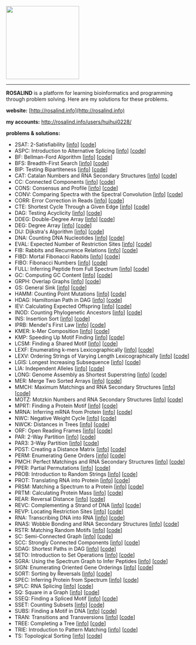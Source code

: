 <img src="http://rosalind.info/static/img/logo.png?v=1560257990" width="200">

***

**ROSALIND** is a platform for learning bioinformatics and programming through problem solving. Here are my solutions for these problems.

**website:** [http://rosalind.info](http://rosalind.info)

**my accounts:** http://rosalind.info/users/huihui0228/

**problems & solutions:**

* 2SAT: 2-Satisfiability [[info](http://rosalind.info/problems/2sat/)] [[code](https://github.com/zonghui0228/Rosalind-Solutions/blob/master/code/rosalind_2sat.py)]
* ASPC: Introduction to Alternative Splicing [[info](http://rosalind.info/problems/aspc/)] [[code](https://github.com/zonghui0228/Rosalind-Solutions/blob/master/code/rosalind_aspc.py)]
* BF: Bellman-Ford Algorithm [[info](http://rosalind.info/problems/bf/)] [[code](https://github.com/zonghui0228/Rosalind-Solutions/blob/master/code/rosalind_bf.py)]
* BFS: Breadth-First Search [[info](http://rosalind.info/problems/bfs/)] [[code](https://github.com/zonghui0228/Rosalind-Solutions/blob/master/code/rosalind_bfs.py)]
* BIP: Testing Bipartiteness [[info](http://rosalind.info/problems/bip/)] [[code](https://github.com/zonghui0228/Rosalind-Solutions/blob/master/code/rosalind_bip.py)]
* CAT: Catalan Numbers and RNA Secondary Structures [[info](http://rosalind.info/problems/cat/)] [[code](https://github.com/zonghui0228/Rosalind-Solutions/blob/master/code/rosalind_cat.py)]
* CC: Connected Components [[info](http://rosalind.info/problems/cc/)] [[code](https://github.com/zonghui0228/Rosalind-Solutions/blob/master/code/rosalind_cc.py)]
* CONS: Consensus and Profile [[info](http://rosalind.info/problems/cons/)] [[code](https://github.com/zonghui0228/Rosalind-Solutions/blob/master/code/rosalind_cons.py)]
* CONV: Comparing Spectra with the Spectral Convolution [[info](http://rosalind.info/problems/conv/)] [[code](https://github.com/zonghui0228/Rosalind-Solutions/blob/master/code/rosalind_conv.py)]
* CORR: Error Correction in Reads [[info](http://rosalind.info/problems/corr/)] [[code](https://github.com/zonghui0228/Rosalind-Solutions/blob/master/code/rosalind_corr.py)]
* CTE: Shortest Cycle Through a Given Edge [[info](http://rosalind.info/problems/cte/)] [[code](https://github.com/zonghui0228/Rosalind-Solutions/blob/master/code/rosalind_cte.py)]
* DAG: Testing Acyclicity [[info](http://rosalind.info/problems/dag/)] [[code](https://github.com/zonghui0228/Rosalind-Solutions/blob/master/code/rosalind_dag.py)]
* DDEG: Double-Degree Array [[info](http://rosalind.info/problems/ddeg/)] [[code](https://github.com/zonghui0228/Rosalind-Solutions/blob/master/code/rosalind_ddeg.py)]
* DEG: Degree Array [[info](http://rosalind.info/problems/deg/)] [[code](https://github.com/zonghui0228/Rosalind-Solutions/blob/master/code/rosalind_deg.py)]
* DIJ: Dijkstra's Algorithm [[info](http://rosalind.info/problems/dij/)] [[code](https://github.com/zonghui0228/Rosalind-Solutions/blob/master/code/rosalind_dij.py)]
* DNA: Counting DNA Nucleotides [[info](http://rosalind.info/problems/dna/)] [[code](https://github.com/zonghui0228/Rosalind-Solutions/blob/master/code/rosalind_dna.py)]
* EVAL: Expected Number of Restriction Sites [[info](http://rosalind.info/problems/eval/)] [[code](https://github.com/zonghui0228/Rosalind-Solutions/blob/master/code/rosalind_eval.py)]
* FIB: Rabbits and Recurrence Relations [[info](http://rosalind.info/problems/fib/)] [[code](https://github.com/zonghui0228/Rosalind-Solutions/blob/master/code/rosalind_fib.py)]
* FIBD: Mortal Fibonacci Rabbits [[info](http://rosalind.info/problems/fibd/)] [[code](https://github.com/zonghui0228/Rosalind-Solutions/blob/master/code/rosalind_fibd.py)]
* FIBO: Fibonacci Numbers [[info](http://rosalind.info/problems/fibo/)] [[code](https://github.com/zonghui0228/Rosalind-Solutions/blob/master/code/rosalind_fibo.py)]
* FULL: Inferring Peptide from Full Spectrum [[info](http://rosalind.info/problems/full/)] [[code](https://github.com/zonghui0228/Rosalind-Solutions/blob/master/code/rosalind_full.py)]
* GC: Computing GC Content [[info](http://rosalind.info/problems/gc/)] [[code](https://github.com/zonghui0228/Rosalind-Solutions/blob/master/code/rosalind_gc.py)]
* GRPH: Overlap Graphs [[info](http://rosalind.info/problems/grph/)] [[code](https://github.com/zonghui0228/Rosalind-Solutions/blob/master/code/rosalind_grph.py)]
* GS: General Sink [[info](http://rosalind.info/problems/gs/)] [[code](https://github.com/zonghui0228/Rosalind-Solutions/blob/master/code/rosalind_gs.py)]
* HAMM: Counting Point Mutations [[info](http://rosalind.info/problems/hamm/)] [[code](https://github.com/zonghui0228/Rosalind-Solutions/blob/master/code/rosalind_hamm.py)]
* HDAG: Hamiltonian Path in DAG [[info](http://rosalind.info/problems/hdag/)] [[code](https://github.com/zonghui0228/Rosalind-Solutions/blob/master/code/rosalind_hdag.py)]
* IEV: Calculating Expected Offspring [[info](http://rosalind.info/problems/iev/)] [[code](https://github.com/zonghui0228/Rosalind-Solutions/blob/master/code/rosalind_iev.py)]
* INOD: Counting Phylogenetic Ancestors [[info](http://rosalind.info/problems/inod/)] [[code](https://github.com/zonghui0228/Rosalind-Solutions/blob/master/code/rosalind_inod.py)]
* INS: Insertion Sort [[info](http://rosalind.info/problems/ins/)] [[code](https://github.com/zonghui0228/Rosalind-Solutions/blob/master/code/rosalind_ins.py)]
* IPRB: Mendel's First Law [[info](http://rosalind.info/problems/iprb/)] [[code](https://github.com/zonghui0228/Rosalind-Solutions/blob/master/code/rosalind_iprb.py)]
* KMER: k-Mer Composition [[info](http://rosalind.info/problems/kmer/)] [[code](https://github.com/zonghui0228/Rosalind-Solutions/blob/master/code/rosalind_kmer.py)]
* KMP: Speeding Up Motif Finding [[info](http://rosalind.info/problems/kmp/)] [[code](https://github.com/zonghui0228/Rosalind-Solutions/blob/master/code/rosalind_kmp.py)]
* LCSM: Finding a Shared Motif [[info](http://rosalind.info/problems/lcsm/)] [[code](https://github.com/zonghui0228/Rosalind-Solutions/blob/master/code/rosalind_lcsm.py)]
* LEXF: Enumerating k-mers Lexicographically [[info](http://rosalind.info/problems/lexf/)] [[code](https://github.com/zonghui0228/Rosalind-Solutions/blob/master/code/rosalind_lexf.py)]
* LEXV: Ordering Strings of Varying Length Lexicographically [[info](http://rosalind.info/problems/lexv/)] [[code](https://github.com/zonghui0228/Rosalind-Solutions/blob/master/code/rosalind_lexv.py)]
* LGIS: Longest Increasing Subsequence [[info](http://rosalind.info/problems/lgis/)] [[code](https://github.com/zonghui0228/Rosalind-Solutions/blob/master/code/rosalind_lgis.py)]
* LIA: Independent Alleles [[info](http://rosalind.info/problems/lia/)] [[code](https://github.com/zonghui0228/Rosalind-Solutions/blob/master/code/rosalind_lia.py)]
* LONG: Genome Assembly as Shortest Superstring [[info](http://rosalind.info/problems/long/)] [[code](https://github.com/zonghui0228/Rosalind-Solutions/blob/master/code/rosalind_long.py)]
* MER: Merge Two Sorted Arrays [[info](http://rosalind.info/problems/mer/)] [[code](https://github.com/zonghui0228/Rosalind-Solutions/blob/master/code/rosalind_mer.py)]
* MMCH: Maximum Matchings and RNA Secondary Structures [[info](http://rosalind.info/problems/mmch/)] [[code](https://github.com/zonghui0228/Rosalind-Solutions/blob/master/code/rosalind_mmch.py)]
* MOTZ: Motzkin Numbers and RNA Secondary Structures [[info](http://rosalind.info/problems/motz/)] [[code](https://github.com/zonghui0228/Rosalind-Solutions/blob/master/code/rosalind_motz.py)]
* MPRT: Finding a Protein Motif [[info](http://rosalind.info/problems/mprt/)] [[code](https://github.com/zonghui0228/Rosalind-Solutions/blob/master/code/rosalind_mprt.py)]
* MRNA: Inferring mRNA from Protein [[info](http://rosalind.info/problems/mrna/)] [[code](https://github.com/zonghui0228/Rosalind-Solutions/blob/master/code/rosalind_mrna.py)]
* NWC: Negative Weight Cycle [[info](http://rosalind.info/problems/nwc/)] [[code](https://github.com/zonghui0228/Rosalind-Solutions/blob/master/code/rosalind_nwc.py)]
* NWCK: Distances in Trees [[info](http://rosalind.info/problems/nwck/)] [[code](https://github.com/zonghui0228/Rosalind-Solutions/blob/master/code/rosalind_nwck.py)]
* ORF: Open Reading Frames [[info](http://rosalind.info/problems/orf/)] [[code](https://github.com/zonghui0228/Rosalind-Solutions/blob/master/code/rosalind_orf.py)]
* PAR: 2-Way Partition [[info](http://rosalind.info/problems/par/)] [[code](https://github.com/zonghui0228/Rosalind-Solutions/blob/master/code/rosalind_par.py)]
* PAR3: 3-Way Partition [[info](http://rosalind.info/problems/par3/)] [[code](https://github.com/zonghui0228/Rosalind-Solutions/blob/master/code/rosalind_par3.py)]
* PDST: Creating a Distance Matrix [[info](http://rosalind.info/problems/pdst/)] [[code](https://github.com/zonghui0228/Rosalind-Solutions/blob/master/code/rosalind_pdst.py)]
* PERM: Enumerating Gene Orders [[info](http://rosalind.info/problems/perm/)] [[code](https://github.com/zonghui0228/Rosalind-Solutions/blob/master/code/rosalind_perm.py)]
* PMCH: Perfect Matchings and RNA Secondary Structures [[info](http://rosalind.info/problems/pmch/)] [[code](https://github.com/zonghui0228/Rosalind-Solutions/blob/master/code/rosalind_pmch.py)]
* PPER: Partial Permutations [[info](http://rosalind.info/problems/pper/)] [[code](https://github.com/zonghui0228/Rosalind-Solutions/blob/master/code/rosalind_pper.py)]
* PROB: Introduction to Random Strings [[info](http://rosalind.info/problems/prob/)] [[code](https://github.com/zonghui0228/Rosalind-Solutions/blob/master/code/rosalind_prob.py)]
* PROT: Translating RNA into Protein [[info](http://rosalind.info/problems/prot/)] [[code](https://github.com/zonghui0228/Rosalind-Solutions/blob/master/code/rosalind_prot.py)]
* PRSM: Matching a Spectrum to a Protein [[info](http://rosalind.info/problems/prsm/)] [[code](https://github.com/zonghui0228/Rosalind-Solutions/blob/master/code/rosalind_prsm.py)]
* PRTM: Calculating Protein Mass [[info](http://rosalind.info/problems/prtm/)] [[code](https://github.com/zonghui0228/Rosalind-Solutions/blob/master/code/rosalind_prtm.py)]
* REAR: Reversal Distance [[info](http://rosalind.info/problems/rear/)] [[code](https://github.com/zonghui0228/Rosalind-Solutions/blob/master/code/rosalind_rear.py)]
* REVC: Complementing a Strand of DNA [[info](http://rosalind.info/problems/revc/)] [[code](https://github.com/zonghui0228/Rosalind-Solutions/blob/master/code/rosalind_revc.py)]
* REVP: Locating Restriction Sites [[info](http://rosalind.info/problems/revp/)] [[code](https://github.com/zonghui0228/Rosalind-Solutions/blob/master/code/rosalind_revp.py)]
* RNA: Transcribing DNA into RNA [[info](http://rosalind.info/problems/rna/)] [[code](https://github.com/zonghui0228/Rosalind-Solutions/blob/master/code/rosalind_rna.py)]
* RNAS: Wobble Bonding and RNA Secondary Structures [[info](http://rosalind.info/problems/rnas/)] [[code](https://github.com/zonghui0228/Rosalind-Solutions/blob/master/code/rosalind_rnas.py)]
* RSTR: Matching Random Motifs [[info](http://rosalind.info/problems/rstr/)] [[code](https://github.com/zonghui0228/Rosalind-Solutions/blob/master/code/rosalind_rstr.py)]
* SC: Semi-Connected Graph [[info](http://rosalind.info/problems/sc/)] [[code](https://github.com/zonghui0228/Rosalind-Solutions/blob/master/code/rosalind_sc.py)]
* SCC: Strongly Connected Components [[info](http://rosalind.info/problems/scc/)] [[code](https://github.com/zonghui0228/Rosalind-Solutions/blob/master/code/rosalind_scc.py)]
* SDAG: Shortest Paths in DAG [[info](http://rosalind.info/problems/sdag/)] [[code](https://github.com/zonghui0228/Rosalind-Solutions/blob/master/code/rosalind_sdag.py)]
* SETO: Introduction to Set Operations [[info](http://rosalind.info/problems/seto/)] [[code](https://github.com/zonghui0228/Rosalind-Solutions/blob/master/code/rosalind_seto.py)]
* SGRA: Using the Spectrum Graph to Infer Peptides [[info](http://rosalind.info/problems/sgra/)] [[code](https://github.com/zonghui0228/Rosalind-Solutions/blob/master/code/rosalind_sgra.py)]
* SIGN: Enumerating Oriented Gene Orderings [[info](http://rosalind.info/problems/sign/)] [[code](https://github.com/zonghui0228/Rosalind-Solutions/blob/master/code/rosalind_sign.py)]
* SORT: Sorting by Reversals [[info](http://rosalind.info/problems/sort/)] [[code](https://github.com/zonghui0228/Rosalind-Solutions/blob/master/code/rosalind_sort.py)]
* SPEC: Inferring Protein from Spectrum [[info](http://rosalind.info/problems/spec/)] [[code](https://github.com/zonghui0228/Rosalind-Solutions/blob/master/code/rosalind_spec.py)]
* SPLC: RNA Splicing [[info](http://rosalind.info/problems/splc/)] [[code](https://github.com/zonghui0228/Rosalind-Solutions/blob/master/code/rosalind_splc.py)]
* SQ: Square in a Graph [[info](http://rosalind.info/problems/sq/)] [[code](https://github.com/zonghui0228/Rosalind-Solutions/blob/master/code/rosalind_sq.py)]
* SSEQ: Finding a Spliced Motif [[info](http://rosalind.info/problems/sseq/)] [[code](https://github.com/zonghui0228/Rosalind-Solutions/blob/master/code/rosalind_sseq.py)]
* SSET: Counting Subsets [[info](http://rosalind.info/problems/sset/)] [[code](https://github.com/zonghui0228/Rosalind-Solutions/blob/master/code/rosalind_sset.py)]
* SUBS: Finding a Motif in DNA [[info](http://rosalind.info/problems/subs/)] [[code](https://github.com/zonghui0228/Rosalind-Solutions/blob/master/code/rosalind_subs.py)]
* TRAN: Transitions and Transversions [[info](http://rosalind.info/problems/tran/)] [[code](https://github.com/zonghui0228/Rosalind-Solutions/blob/master/code/rosalind_tran.py)]
* TREE: Completing a Tree [[info](http://rosalind.info/problems/tree/)] [[code](https://github.com/zonghui0228/Rosalind-Solutions/blob/master/code/rosalind_tree.py)]
* TRIE: Introduction to Pattern Matching [[info](http://rosalind.info/problems/trie/)] [[code](https://github.com/zonghui0228/Rosalind-Solutions/blob/master/code/rosalind_trie.py)]
* TS: Topological Sorting [[info](http://rosalind.info/problems/ts/)] [[code](https://github.com/zonghui0228/Rosalind-Solutions/blob/master/code/rosalind_ts.py)]
